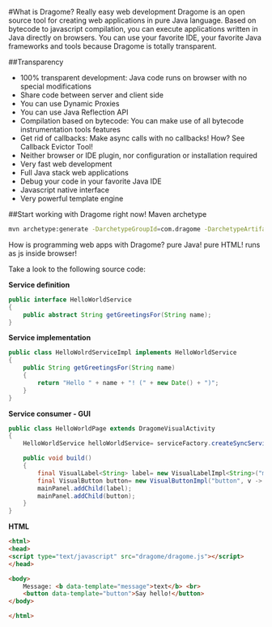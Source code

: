 #What is Dragome?
Really easy web development
Dragome is an open source tool for creating web applications in pure Java language.
Based on bytecode to javascript compilation, you can execute applications written in Java directly on browsers.
You can use your favorite IDE, your favorite Java frameworks and tools because Dragome is totally transparent.


##Transparency
* 100% transparent development: Java code runs on browser with no special modifications
* Share code between server and client side
* You can use Dynamic Proxies
* You can use Java Reflection API
* Compilation based on bytecode: You can make use of all bytecode instrumentation tools features
* Get rid of callbacks: Make async calls with no callbacks! How? See Callback Evictor Tool!
* Neither browser or IDE plugin, nor configuration or installation required
* Very fast web development
* Full Java stack web applications
* Debug your code in your favorite Java IDE
* Javascript native interface
* Very powerful template engine



##Start working with Dragome right now!
Maven archetype

``` bash
mvn archetype:generate -DarchetypeGroupId=com.dragome -DarchetypeArtifactId=simple-webapp-archetype -DarchetypeVersion=1.0 -DgroupId={your-package-name} -DartifactId={your-app-name}
```


How is programming web apps with Dragome?
     pure Java! pure HTML! runs as js inside browser!

Take a look to the following source code:

**Service definition**
``` Java
public interface HelloWorldService
{
	public abstract String getGreetingsFor(String name);
}
```

**Service implementation**
``` Java
public class HelloWolrdServiceImpl implements HelloWorldService
{
	public String getGreetingsFor(String name)
	{
		return "Hello " + name + "! (" + new Date() + ")";
	}
}
```

**Service consumer - GUI**
``` Java
public class HelloWorldPage extends DragomeVisualActivity
{
	HelloWorldService helloWorldService= serviceFactory.createSyncService(HelloWorldService.class);

	public void build()
	{
		final VisualLabel<String> label= new VisualLabelImpl<String>("message");
		final VisualButton button= new VisualButtonImpl("button", v -> label.setValue(helloWorldService.getGreetingsFor("World")));
		mainPanel.addChild(label);
		mainPanel.addChild(button);
	}
}
```

**HTML**
``` Html
<html>
<head>
<script type="text/javascript" src="dragome/dragome.js"></script>
</head>

<body>
	Message: <b data-template="message">text</b> <br>
	<button data-template="button">Say hello!</button>
</body>

</html>
```

